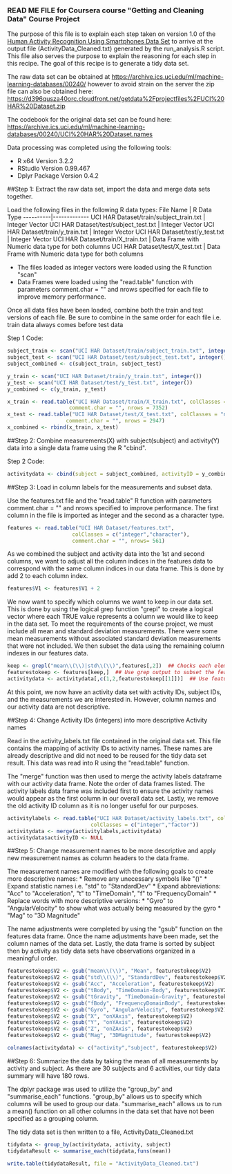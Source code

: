 ### READ ME FILE for Coursera course "Getting and Cleaning Data" Course Project

The purpose of this file is to explain each step taken on version 1.0 of the [Human Activity Recognition Using Smartphones Data Set](https://archive.ics.uci.edu/ml/datasets/Human+Activity+Recognition+Using+Smartphones) to arrive at the output file (ActivityData_Cleaned.txt) generated by the run_analysis.R script.
This file also serves the purpose to explain the reasoning for each step in this recipe.  The goal of this recipe is to generate a tidy data set.

The raw data set can be obtained at https://archive.ics.uci.edu/ml/machine-learning-databases/00240/ however to avoid strain on the server the zip file can also be obtained here: https://d396qusza40orc.cloudfront.net/getdata%2Fprojectfiles%2FUCI%20HAR%20Dataset.zip

The codebook for the original data set can be found here: https://archive.ics.uci.edu/ml/machine-learning-databases/00240/UCI%20HAR%20Dataset.names

Data processing was completed using the following tools:
  * R x64 Version 3.2.2
  * RStudio Version 0.99.467
  * Dplyr Package Version 0.4.2

##Step 1: Extract the raw data set, import the data and merge data sets together.

Load the following files in the following R data types:
File Name | R Data Type
----------|-------------
UCI HAR Dataset/train/subject_train.txt | Integer Vector
UCI HAR Dataset/test/subject_test.txt   | Integer Vector
UCI HAR Dataset/train/y_train.txt       | Integer Vector
UCI HAR Dataset/test/y_test.txt         | Integer Vector
UCI HAR Dataset/train/X_train.txt       | Data Frame with Numeric data type for both columns
UCI HAR Dataset/test/X_test.txt         | Data Frame with Numeric data type for both columns

  * The files loaded as integer vectors were loaded using the R function "scan"
  * Data Frames were loaded using the "read.table" function with parameters comment.char = "" and nrows specified for each file to improve memory performance.
  
  Once all data files have been loaded, combine both the train and test versions of each file.  Be sure to combine in the same order for each file i.e. train data always comes before test data
  
  Step 1 Code:  
  ```R
  subject_train <- scan("UCI HAR Dataset/train/subject_train.txt", integer())
  subject_test <- scan("UCI HAR Dataset/test/subject_test.txt", integer())
  subject_combined <- c(subject_train, subject_test)

  y_train <- scan("UCI HAR Dataset/train/y_train.txt", integer())
  y_test <- scan("UCI HAR Dataset/test/y_test.txt", integer())
  y_combined <- c(y_train, y_test)

  x_train <- read.table("UCI HAR Dataset/train/X_train.txt", colClasses = "numeric",  
                      comment.char = "", nrows = 7352)
  x_test <- read.table("UCI HAR Dataset/test/X_test.txt", colClasses = "numeric",  
                     comment.char = "", nrows = 2947)
  x_combined <- rbind(x_train, x_test)
  ```

##Step 2: Combine measurements(X) with subject(subject) and activity(Y) data into a single data frame using the R "cbind".

Step 2 Code:  
  ```R
  activitydata <- cbind(subject = subject_combined, activityID = y_combined, x_combined)
  ```
  
##Step 3: Load in column labels for the measurements and subset data. 
  
  Use the features.txt file and the "read.table" R function with parameters comment.char = "" and nrows specified to improve performance.  The first column in the file is imported as integer and the second as a character type.
  ```R
  features <- read.table("UCI HAR Dataset/features.txt", 
                       colClasses = c("integer","character"), 
                       comment.char = "", nrows= 561)
  ```
  As we combined the subject and activity data into the 1st and second columns, we want to adjust all the column indices in the features data to correspond with the same column indices in our data frame.  This is done by add 2 to each column index.
  ```R
  features$V1 <- features$V1 + 2
  ```
  We now want to specify which columns we want to keep in our data set.  This is done by using the logical grep function "grepl" to create a logical vector where each TRUE value represents a column we would like to keep in the data set.  To meet the requirements of the course project, we must include all mean and standard deviation measurements.  There were some mean measurements without associated standard deviation measurements that were not included.  We then subset the data using the remaining column indexes in our features data.
  ```R
  keep <- grepl("mean\\(\\)|std\\(\\)",features[,2])  ## Checks each element in the features data for "mean()" or "std()" and sets the output element to TRUE if there is a match
  featurestokeep <- features[keep,]  ## Use grep output to subset the features data
  activitydata <- activitydata[,c(1,2,featurestokeep[[1]])]  ## Use features data to subset the data set
  ```
  At this point, we now have an activity data set with activity IDs, subject IDs, and the measurements we are interested in.  However, column names and our activity data are not descriptive.
  
##Step 4:  Change Activity IDs (integers) into more descriptive Activity names

  Read in the activity_labels.txt file contained in the original data set.  This file contains the mapping of activity IDs to activity names.  These names are already descriptive and did not need to be reused for the tidy data set result.  This data was read into R using the "read.table" function.

  The "merge" function was then used to merge the activity labels dataframe with our activity data frame.  Note the order of data frames listed. The activity labels data frame was included first to ensure the activity names would appear as the first column in our overall data set.
  Lastly, we remove the old activity ID column as it is no longer useful for our purposes.

  ```R
  activitylabels <- read.table("UCI HAR Dataset/activity_labels.txt", col.names = c("activityID", "activity"),
                             colClasses = c("integer","factor"))
  activitydata <- merge(activitylabels,activitydata)
  activitydata$activityID <- NULL
  ```
  
##Step 5:  Change measurement names to be more descriptive and apply new measurement names as column headers to the data frame.

  The measurement names are modified with the following goals to create more descriptive names:
    * Remove any unecessary symbols like "()"
	* Expand statistic names i.e. "std" to "StandardDev"
	* Expand abbreviations: "Acc" to "Acceleration", "t" to "TimeDomain", "f" to "FrequencyDomain"
	* Replace words with more descriptive versions:
	  * "Gyro" to "AngularVelocity" to show what was actually being measured by the gyro
	  * "Mag" to "3D Magnitude"
	  
  The name adjustments were completed by using the "gsub" function on the features data frame.  Once the name adjustments have been made, set the column names of the data set.  Lastly, the data frame is sorted by subject then by activity as tidy data sets have observations organized in a meaningful order.
  
  ```R
  featurestokeep$V2 <- gsub("mean\\(\\)", "Mean", featurestokeep$V2)
  featurestokeep$V2 <- gsub("std\\(\\)", "StandardDev", featurestokeep$V2)
  featurestokeep$V2 <- gsub("Acc", "Acceleration", featurestokeep$V2)
  featurestokeep$V2 <- gsub("tBody", "TimeDomain-Body", featurestokeep$V2)
  featurestokeep$V2 <- gsub("tGravity", "TimeDomain-Gravity", featurestokeep$V2)
  featurestokeep$V2 <- gsub("fBody", "FrequencyDomainBody", featurestokeep$V2)
  featurestokeep$V2 <- gsub("Gyro", "AngularVelocity", featurestokeep$V2)
  featurestokeep$V2 <- gsub("X", "onXAxis", featurestokeep$V2)
  featurestokeep$V2 <- gsub("Y", "onYAxis", featurestokeep$V2)
  featurestokeep$V2 <- gsub("Z", "onZAxis", featurestokeep$V2)
  featurestokeep$V2 <- gsub("Mag", "3DMagnitude", featurestokeep$V2)

  colnames(activitydata) <- c("activity","subject", featurestokeep$V2)
  ```

##Step 6:  Summarize the data by taking the mean of all measurements by activity and subject.  As there are 30 subjects and 6 activities, our tidy data summary will have 180 rows.

  The dplyr package was used to utilize the "group_by" and "summarise_each" functions.  "group_by" allows us to specify which columns will be used to group our data.  "summarise_each" allows us to run a mean() function on all other columns in the data set that have not been specified as a grouping column.
  
  The tidy data set is then written to a file, ActivityData_Cleaned.txt
  
  ```R
  tidydata <- group_by(activitydata, activity, subject)
  tidydataResult <- summarise_each(tidydata,funs(mean))

  write.table(tidydataResult, file = "ActivityData_Cleaned.txt")
  ```